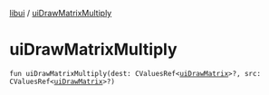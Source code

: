[libui](README.md) / [uiDrawMatrixMultiply](ui-draw-matrix-multiply.md)

# uiDrawMatrixMultiply

`fun uiDrawMatrixMultiply(dest: CValuesRef<`[`uiDrawMatrix`](ui-draw-matrix/README.md)`>?, src: CValuesRef<`[`uiDrawMatrix`](ui-draw-matrix/README.md)`>?)`